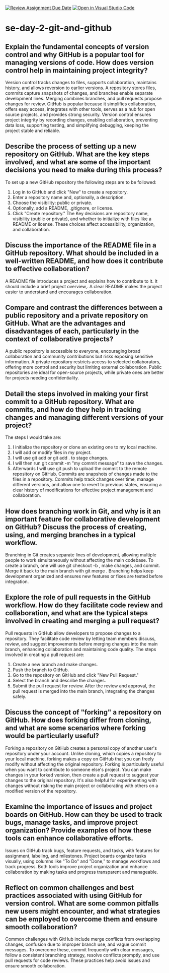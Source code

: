 [![Review Assignment Due Date](https://classroom.github.com/assets/deadline-readme-button-22041afd0340ce965d47ae6ef1cefeee28c7c493a6346c4f15d667ab976d596c.svg)](https://classroom.github.com/a/8wgCKhpZ)
[![Open in Visual Studio Code](https://classroom.github.com/assets/open-in-vscode-2e0aaae1b6195c2367325f4f02e2d04e9abb55f0b24a779b69b11b9e10269abc.svg)](https://classroom.github.com/online_ide?assignment_repo_id=15907294&assignment_repo_type=AssignmentRepo)
# se-day-2-git-and-github
## Explain the fundamental concepts of version control and why GitHub is a popular tool for managing versions of code. How does version control help in maintaining project integrity?
Version control tracks changes to files, supports collaboration, maintains history, and allows reversion to earlier versions. A repository stores files, commits capture snapshots of changes, and branches enable separate development lines. Merging combines branches, and pull requests propose changes for review.
GitHub is popular because it simplifies collaboration, offers easy access, integrates with other tools, serves as a hub for open source projects, and provides strong security.
Version control ensures project integrity by recording changes, enabling collaboration, preventing data loss, supporting testing, and simplifying debugging, keeping the project stable and reliable.


## Describe the process of setting up a new repository on GitHub. What are the key steps involved, and what are some of the important decisions you need to make during this process?
To set up a new GitHub repository the following steps are to be followed:
1. Log in to GitHub and click "New" to create a repository.
2. Enter a repository name and, optionally, a description.
3. Choose the visibility: public or private.
4. Optionally, add a README, .gitignore, or license.
5. Click "Create repository."
The Key decisions are repository name, visibility (public or private), and whether to initialize with files like a README or license. These choices affect accessibility, organization, and collaboration.

## Discuss the importance of the README file in a GitHub repository. What should be included in a well-written README, and how does it contribute to effective collaboration?
A README file introduces a project and explains how to contribute to it. It should include a brief project overview,. A clear README makes the project easier to understand and encourages collaboration.

## Compare and contrast the differences between a public repository and a private repository on GitHub. What are the advantages and disadvantages of each, particularly in the context of collaborative projects?
A public repository is accessible to everyone, encouraging broad collaboration and community contributions but risks exposing sensitive information. A private repository restricts access to selected collaborators, offering more control and security but limiting external collaboration. Public repositories are ideal for open-source projects, while private ones are better for projects needing confidentiality.

## Detail the steps involved in making your first commit to a GitHub repository. What are commits, and how do they help in tracking changes and managing different versions of your project?
The steps I would take are:
1. I initialize the repository or clone an existing one to my local machine.
2. I will add or modify files in my project.
3. I will use git add <filename> or git add . to stage changes.
4. I will then run git commit -m "my commit message" to save the changes.
5. Afterwards I will use git push to upload the commit to the remote repository on GitHub.
Commits are snapshots of changes made to the files in a repository. Commits help track changes over time, manage different versions, and allow one to revert to previous states, ensuring a clear history of modifications for effective project management and collaboration.

## How does branching work in Git, and why is it an important feature for collaborative development on GitHub? Discuss the process of creating, using, and merging branches in a typical workflow.
Branching in Git creates separate lines of development, allowing multiple people to work simultaneously without affecting the main codebase. To create a branch, one will use git checkout -b <branch-name>, make changes, and commit. Merge it back to the main branch with git merge <branch-name>. Branching helps keep development organized and ensures new features or fixes are tested before integration.


## Explore the role of pull requests in the GitHub workflow. How do they facilitate code review and collaboration, and what are the typical steps involved in creating and merging a pull request?
Pull requests in GitHub allow developers to propose changes to a repository. They facilitate code review by letting team members discuss, review, and suggest improvements before merging changes into the main branch, enhancing collaboration and maintaining code quality.
The steps involved in creating a pull request are:
1. Create a new branch and make changes.
2. Push the branch to GitHub.
3. Go to the repository on GitHub and click "New Pull Request."
4. Select the branch and describe the changes.
5. Submit the pull request for review.
After the review and approval, the pull request is merged into the main branch, integrating the changes safely.



## Discuss the concept of "forking" a repository on GitHub. How does forking differ from cloning, and what are some scenarios where forking would be particularly useful?
Forking a repository on GitHub creates a personal copy of another user's repository under your account. Unlike cloning, which copies a repository to your local machine, forking makes a copy on GitHub that you can freely modify without affecting the original repository.
Forking is particularly useful when you want to contribute to someone else's project. You can make changes in your forked version, then create a pull request to suggest your changes to the original repository. It's also helpful for experimenting with changes without risking the main project or collaborating with others on a modified version of the repository.


## Examine the importance of issues and project boards on GitHub. How can they be used to track bugs, manage tasks, and improve project organization? Provide examples of how these tools can enhance collaborative efforts.
Issues on GitHub track bugs, feature requests, and tasks, with features for assignment, labeling, and milestones. Project boards organize tasks visually, using columns like "To Do" and "Done," to manage workflows and track progress. Both tools improve project organization and enhance collaboration by making tasks and progress transparent and manageable.



## Reflect on common challenges and best practices associated with using GitHub for version control. What are some common pitfalls new users might encounter, and what strategies can be employed to overcome them and ensure smooth collaboration?
Common challenges with GitHub include merge conflicts from overlapping changes, confusion due to improper branch use, and vague commit messages. To overcome these, commit frequently with clear messages, follow a consistent branching strategy, resolve conflicts promptly, and use pull requests for code reviews. These practices help avoid issues and ensure smooth collaboration.



